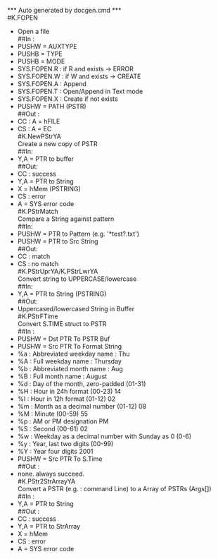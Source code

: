 *** Auto generated by docgen.cmd ***  
#K.FOPEN  
+ Open a file  
##In :  
+ PUSHW = AUXTYPE  
+ PUSHB = TYPE  
+ PUSHB = MODE  
 + SYS.FOPEN.R	 : if R and exists -> ERROR  
 + SYS.FOPEN.W	 : if W and exists -> CREATE  
 + SYS.FOPEN.A	 : Append  
 + SYS.FOPEN.T	 : Open/Append in Text mode  
 + SYS.FOPEN.X	 : Create if not exists  
+ PUSHW = PATH (PSTR)  
##Out :   
+ CC : A = hFILE  
+ CS : A = EC  
#K.NewPStrYA  
Create a new copy of PSTR  
##In:  
+ Y,A = PTR to buffer  
##Out:  
+ CC : success   
 + Y,A = PTR to String  
 + X = hMem (PSTRING)  
+ CS : error  
 + A = SYS error code  
#K.PStrMatch  
Compare a String against pattern  
##In:   
 + PUSHW = PTR to Pattern (e.g. '*test?.txt')  
 + PUSHW = PTR to Src String   
##Out:   
 + CC : match  
 + CS : no match  
#K.PStrUprYA/K.PStrLwrYA  
Convert string to UPPERCASE/lowercase  
##In:  
 + Y,A = PTR to String (PSTRING)  
##Out:  
 + Uppercased/lowercased String in Buffer  
#K.PStrFTime  
Convert S.TIME struct to PSTR  
##In :   
+ PUSHW = Dst PTR To PSTR Buf  
+ PUSHW = Src PTR To Format String  
 + %a : Abbreviated weekday name : Thu  
 + %A : Full weekday name : Thursday   
 + %b : Abbreviated month name : Aug   
 + %B : Full month name : August   
 + %d : Day of the month, zero-padded (01-31)  
 + %H : Hour in 24h format (00-23) 14   
 + %I : Hour in 12h format (01-12) 02   
 + %m : Month as a decimal number (01-12) 08   
 + %M : Minute (00-59) 55   
 + %p : AM or PM designation PM   
 + %S : Second (00-61) 02   
 + %w : Weekday as a decimal number with Sunday as 0 (0-6)   
 + %y : Year, last two digits (00-99)  
 + %Y : Year four digits 2001   
+ PUSHW = Src PTR To S.Time  
##Out :  
 + none. always succeed.  
#K.PStr2StrArrayYA  
Convert a PSTR (e.g. : command Line) to a Array of PSTRs (Args[])  
##In :   
+ Y,A = PTR to String  
##Out :  
+ CC : success  
 + Y,A = PTR to StrArray  
 + X = hMem  
+ CS : error  
 + A = SYS error code  
